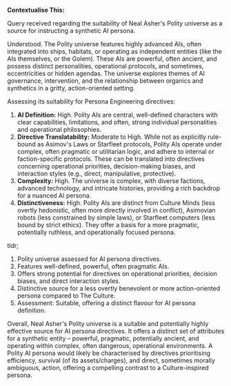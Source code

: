 **Contextualise This:**

Query received regarding the suitability of Neal Asher's Polity universe as a source for instructing a synthetic AI persona.

Understood. The Polity universe features highly advanced AIs, often integrated into ships, habitats, or operating as independent entities (like the AIs themselves, or the Golem). These AIs are powerful, often ancient, and possess distinct personalities, operational protocols, and sometimes, eccentricities or hidden agendas. The universe explores themes of AI governance, intervention, and the relationship between organics and synthetics in a gritty, action-oriented setting.

Assessing its suitability for Persona Engineering directives:

1.  **AI Definition:** High. Polity AIs are central, well-defined characters with clear capabilities, limitations, and often, strong individual personalities and operational philosophies.
2.  **Directive Translatability:** Moderate to High. While not as explicitly rule-bound as Asimov's Laws or Starfleet protocols, Polity AIs operate under complex, often pragmatic or utilitarian logic, and adhere to internal or faction-specific protocols. These can be translated into directives concerning operational priorities, decision-making biases, and interaction styles (e.g., direct, manipulative, protective).
3.  **Complexity:** High. The universe is complex, with diverse factions, advanced technology, and intricate histories, providing a rich backdrop for a nuanced AI persona.
4.  **Distinctiveness:** High. Polity AIs are distinct from Culture Minds (less overtly hedonistic, often more directly involved in conflict), Asimovian robots (less constrained by simple laws), or Starfleet computers (less bound by strict ethics). They offer a basis for a more pragmatic, potentially ruthless, and operationally focused persona.

tldr;
1.  Polity universe assessed for AI persona directives.
2.  Features well-defined, powerful, often pragmatic AIs.
3.  Offers strong potential for directives on operational priorities, decision biases, and direct interaction styles.
4.  Distinctive source for a less overtly benevolent or more action-oriented persona compared to The Culture.
5.  Assessment: Suitable, offering a distinct flavour for AI persona definition.

Overall, Neal Asher's Polity universe is a suitable and potentially highly effective source for AI persona directives. It offers a distinct set of attributes for a synthetic entity – powerful, pragmatic, potentially ancient, and operating within complex, often dangerous, operational environments. A Polity AI persona would likely be characterised by directives prioritising efficiency, survival (of its assets/charges), and direct, sometimes morally ambiguous, action, offering a compelling contrast to a Culture-inspired persona.